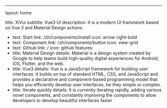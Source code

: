 ---
layout: home

title: XiVui
subtitle: Vue3 UI
description: It is a modern UI framework based on Vue 3 and Material Design
actions:
  - text: Start
    link: /zh/components/install
    icon: arrow-right-bold
  - text: Component
    link: /zh/components/button
    icon: view-grid
  - text: Github
    link: /
    icon: github
features:
  - title: Material Design
    details: Material is a design system created by Google to help teams build high-quality digital experiences for Android, iOS, Flutter, and the web.
  - title: Vue3
    details: Vue is a JavaScript framework for building user interfaces. It builds on top of standard HTML, CSS, and JavaScript and provides a declarative and component-based programming model that helps you efficiently develop user interfaces, be they simple or complex.
  - title: Iterate quickly
    details: It is currently iterating rapidly, adding various novel components, and constantly improving the components to allow developers to develop beautiful interfaces faster
